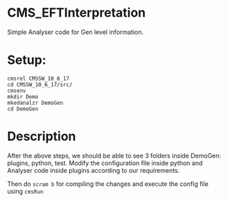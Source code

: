 # CMS_EFTInterpretation

Simple Analyser code for Gen level information.

# Setup:
```
cmsrel CMSSW_10_6_17
cd CMSSW_10_6_17/src/
cmsenv
mkdir Demo
mkedanalzr DemoGen
cd DemoGen
```

# Description

After the above steps, we should be able to see 3 folders inside DemoGen: plugins, python, test.
Modify the configuration file inside python and Analyser code inside plugins according to our requirements.

Then do ```scram b``` for compiling the changes and execute the config file using ```cmsRun```
